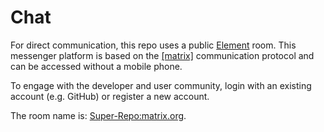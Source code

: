 # Chat

For direct communication, this repo uses a public [Element](https://element.io/) room.
This messenger platform is based on the [[matrix]](https://en.wikipedia.org/wiki/Matrix_(protocol))
communication protocol and can be accessed without a mobile phone.

To engage with the developer and user community, login with an existing account
(e.g. GitHub) or register a new account.

The room name is:
[Super-Repo:matrix.org](https://app.element.io/#/room/#super-repo:matrix.org). <br>
